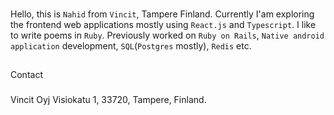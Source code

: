 
###
Hello, this is `Nahid` from `Vincit`, Tampere Finland. Currently I'am exploring the frontend web applications mostly using `React.js` and `Typescript`. I like to write poems in `Ruby`.
Previously worked on `Ruby on Rails`, `Native android application` development, `SQL`(`Postgres` mostly), `Redis` etc.

##
Contact
###
Vincit Oyj
Visiokatu 1, 33720, Tampere, Finland.
